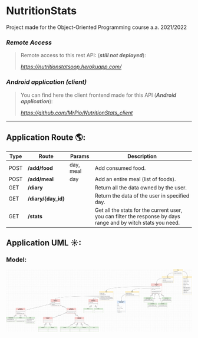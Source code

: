 # NutritionStats
Project made for the Object-Oriented Programming course a.a. 2021/2022

### *Remote Access*

>Remote access to this rest API: (***still not deployed***):
>
> *https://nutritionstatsoop.herokuapp.com/*

### *Android application (client)*

>You can find here the client frontend made for this API (***Android application***):
>
> *https://github.com/MrPio/NutritionStats_client*
----------------------------------------------------------------------------------------------------------------------------------------

## Application Route 🌎:
Type | Route | Params | Description
---- | ---- | ---- | ----  
POST | **/add/food** | day, meal| Add consumed food.
POST | **/add/meal** | day| Add an entire meal (list of foods).
GET | **/diary** | | Return all the data owned by the user.
GET | **/diary/{day_id}** | | Return the data of the user in specified day.
GET | **/stats** | | Get all the stats for the current user, you can filter the response by days range and by witch stats you need.

## Application UML ☀:
### Model:
![This is an image](graphics/NutritionStats-UML.jpg)

